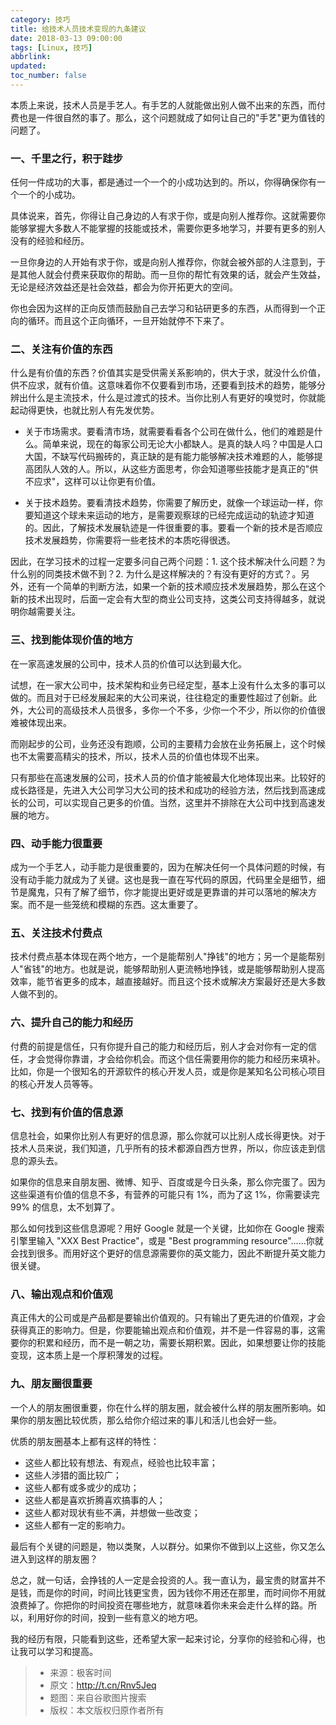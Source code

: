```yaml
---
category: 技巧
title: 给技术人员技术变现的九条建议
date: 2018-03-13 09:00:00
tags: [Linux, 技巧]
abbrlink:
updated:
toc_number: false
---
```


本质上来说，技术人员是手艺人。有手艺的人就能做出别人做不出来的东西，而付费也是一件很自然的事了。那么，这个问题就成了如何让自己的"手艺"更为值钱的问题了。

### 一、千里之行，积于跬步

任何一件成功的大事，都是通过一个一个的小成功达到的。所以，你得确保你有一个一个的小成功。

具体说来，首先，你得让自己身边的人有求于你，或是向别人推荐你。这就需要你能够掌握大多数人不能掌握的技能或技术，需要你更多地学习，并要有更多的别人没有的经验和经历。

一旦你身边的人开始有求于你，或是向别人推荐你，你就会被外部的人注意到，于是其他人就会付费来获取你的帮助。而一旦你的帮忙有效果的话，就会产生效益，无论是经济效益还是社会效益，都会为你开拓更大的空间。

你也会因为这样的正向反馈而鼓励自己去学习和钻研更多的东西，从而得到一个正向的循环。而且这个正向循环，一旦开始就停不下来了。

<!-- more -->

### 二、关注有价值的东西

什么是有价值的东西？价值其实是受供需关系影响的，供大于求，就没什么价值，供不应求，就有价值。这意味着你不仅要看到市场，还要看到技术的趋势，能够分辨出什么是主流技术，什么是过渡式的技术。当你比别人有更好的嗅觉时，你就能起动得更快，也就比别人有先发优势。

- 关于市场需求。要看清市场，就需要看看各个公司在做什么，他们的难题是什么。简单来说，现在的每家公司无论大小都缺人。是真的缺人吗？中国是人口大国，不缺写代码搬砖的，真正缺的是有能力能够解决技术难题的人，能够提高团队人效的人。所以，从这些方面思考，你会知道哪些技能才是真正的"供不应求"，这样可以让你更有价值。

- 关于技术趋势。要看清技术趋势，你需要了解历史，就像一个球运动一样，你要知道这个球未来运动的地方，是需要观察球的已经完成运动的轨迹才知道的。因此，了解技术发展轨迹是一件很重要的事。要看一个新的技术是否顺应技术发展趋势，你需要将一些老技术的本质吃得很透。

因此，在学习技术的过程一定要多问自己两个问题：1. 这个技术解决什么问题？为什么别的同类技术做不到？2. 为什么是这样解决的？有没有更好的方式？。另外，还有一个简单的判断方法，如果一个新的技术顺应技术发展趋势，那么在这个新的技术出现时，后面一定会有大型的商业公司支持，这类公司支持得越多，就说明你越需要关注。

### 三、找到能体现价值的地方

在一家高速发展的公司中，技术人员的价值可以达到最大化。

试想，在一家大公司中，技术架构和业务已经定型，基本上没有什么太多的事可以做的。而且对于已经发展起来的大公司来说，往往稳定的重要性超过了创新。此外，大公司的高级技术人员很多，多你一个不多，少你一个不少，所以你的价值很难被体现出来。

而刚起步的公司，业务还没有跑顺，公司的主要精力会放在业务拓展上，这个时候也不太需要高精尖的技术，所以，技术人员的价值也体现不出来。

只有那些在高速发展的公司，技术人员的价值才能被最大化地体现出来。比较好的成长路径是，先进入大公司学习大公司的技术和成功的经验方法，然后找到高速成长的公司，可以实现自己更多的价值。当然，这里并不排除在大公司中找到高速发展的地方。

### 四、动手能力很重要

成为一个手艺人，动手能力是很重要的，因为在解决任何一个具体问题的时候，有没有动手能力就成为了关键。这也是我一直在写代码的原因，代码里全是细节，细节是魔鬼，只有了解了细节，你才能提出更好或是更靠谱的并可以落地的解决方案。而不是一些笼统和模糊的东西。这太重要了。

### 五、关注技术付费点

技术付费点基本体现在两个地方，一个是能帮别人"挣钱"的地方；另一个是能帮别人"省钱"的地方。也就是说，能够帮助别人更流畅地挣钱，或是能够帮助别人提高效率，能节省更多的成本，越直接越好。而且这个技术或解决方案最好还是大多数人做不到的。

### 六、提升自己的能力和经历

付费的前提是信任，只有你提升自己的能力和经历后，别人才会对你有一定的信任，才会觉得你靠谱，才会给你机会。而这个信任需要用你的能力和经历来填补。比如，你是一个很知名的开源软件的核心开发人员，或是你是某知名公司核心项目的核心开发人员等等。

### 七、找到有价值的信息源

信息社会，如果你比别人有更好的信息源，那么你就可以比别人成长得更快。对于技术人员来说，我们知道，几乎所有的技术都源自西方世界，所以，你应该走到信息的源头去。

如果你的信息来自朋友圈、微博、知乎、百度或是今日头条，那么你完蛋了。因为这些渠道有价值的信息不多，有营养的可能只有 1%，而为了这 1%，你需要读完 99% 的信息，太不划算了。

那么如何找到这些信息源呢？用好 Google 就是一个关键，比如你在 Google 搜索引擎里输入 "XXX Best Practice"，或是 "Best programming resource"……你就会找到很多。而用好这个更好的信息源需要你的英文能力，因此不断提升英文能力很关键。

### 八、输出观点和价值观

真正伟大的公司或是产品都是要输出价值观的。只有输出了更先进的价值观，才会获得真正的影响力。但是，你要能输出观点和价值观，并不是一件容易的事，这需要你的积累和经历，而不是一朝之功，需要长期积累。因此，如果想要让你的技能变现，这本质上是一个厚积薄发的过程。

### 九、朋友圈很重要

一个人的朋友圈很重要，你在什么样的朋友圈，就会被什么样的朋友圈所影响。如果你的朋友圈比较优质，那么给你介绍过来的事儿和活儿也会好一些。

优质的朋友圈基本上都有这样的特性：

- 这些人都比较有想法、有观点，经验也比较丰富；
- 这些人涉猎的面比较广；
- 这些人都有或多或少的成功；
- 这些人都是喜欢折腾喜欢搞事的人；
- 这些人都对现状有些不满，并想做一些改变；
- 这些人都有一定的影响力。

最后有个关键的问题是，物以类聚，人以群分。如果你不做到以上这些，你又怎么进入到这样的朋友圈？

总之，就一句话，会挣钱的人一定是会投资的人。我一直认为，最宝贵的财富并不是钱，而是你的时间，时间比钱更宝贵，因为钱你不用还在那里，而时间你不用就浪费掉了。你把你的时间投资在哪些地方，就意味着你未来会走什么样的路。所以，利用好你的时间，投到一些有意义的地方吧。

我的经历有限，只能看到这些，还希望大家一起来讨论，分享你的经验和心得，也让我可以学习和提高。

> - 来源：极客时间
> - 原文：http://t.cn/Rnv5Jeq
> - 题图：来自谷歌图片搜索
> - 版权：本文版权归原作者所有


